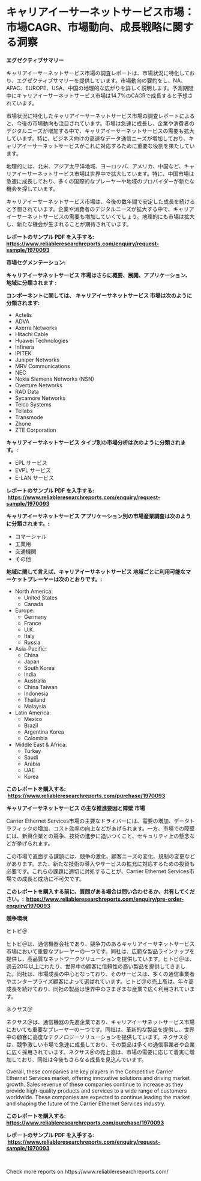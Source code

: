 <p><h1>キャリアイーサーネットサービス市場：市場CAGR、市場動向、成長戦略に関する洞察</h1></p><p><strong>エグゼクティブサマリー</strong></p>
<p><p>キャリアイーサーネットサービス市場の調査レポートは、市場状況に特化しており、エグゼクティブサマリーを提供しています。市場動向の要約をし、NA、APAC、EUROPE、USA、中国の地理的な広がりを詳しく説明します。予測期間中にキャリアイーサーネットサービス市場は14.7%のCAGRで成長すると予想されています。</p><p>市場状況に特化したキャリアイーサーネットサービス市場の調査レポートによると、今後の市場動向も注目されています。市場は急速に成長し、企業や消費者のデジタルニーズが増加する中で、キャリアイーサーネットサービスの需要も拡大しています。特に、ビジネス向けの高速なデータ通信ニーズが増加しており、キャリアイーサーネットサービスがこれに対応するために重要な役割を果たしています。</p><p>地理的には、北米、アジア太平洋地域、ヨーロッパ、アメリカ、中国など、キャリアイーサーネットサービス市場は世界中で拡大しています。特に、中国市場は急速に成長しており、多くの国際的なプレーヤーや地域のプロバイダーが新たな機会を探しています。</p><p>キャリアイーサーネットサービス市場は、今後の数年間で安定した成長を続けると予想されています。企業や消費者のデジタルニーズが拡大する中で、キャリアイーサーネットサービスの需要も増加していくでしょう。地理的にも市場は拡大し、新たな機会が生まれることが期待されています。</p></p>
<p><strong>レポートのサンプル PDF を入手する: <a href="https://www.reliableresearchreports.com/enquiry/request-sample/1970093">https://www.reliableresearchreports.com/enquiry/request-sample/1970093</a></strong></p>
<p><strong>市場セグメンテーション:</strong></p>
<p><strong> キャリアイーサネットサービス 市場はさらに概要、展開、アプリケーション、地域に分類されます :</strong></p>
<p><strong>コンポーネントに関しては、 キャリアイーサネットサービス 市場は次のように分類されます: &nbsp;</strong></p>
<p><ul><li>Actelis</li><li>ADVA</li><li>Axerra Networks</li><li>Hitachi Cable</li><li>Huawei Technologies</li><li>Infinera</li><li>IPITEK</li><li>Juniper Networks</li><li>MRV Communications</li><li>NEC</li><li>Nokia Siemens Networks (NSN)</li><li>Overture Networks</li><li>RAD Data</li><li>Sycamore Networks</li><li>Telco Systems</li><li>Tellabs</li><li>Transmode</li><li>Zhone</li><li>ZTE Corporation</li></ul></p>
<p><strong> キャリアイーサネットサービス タイプ別の市場分析は次のように分類されます。:</strong></p>
<p><ul><li>EPL サービス</li><li>EVPL サービス</li><li>E-LAN サービス</li></ul></p>
<p><strong>レポートのサンプル PDF を入手する: &nbsp;<a href="https://www.reliableresearchreports.com/enquiry/request-sample/1970093">https://www.reliableresearchreports.com/enquiry/request-sample/1970093</a></strong></p>
<p><strong> キャリアイーサネットサービス アプリケーション別の市場産業調査は次のように分類されます。:</strong></p>
<p><ul><li>コマーシャル</li><li>工業用</li><li>交通機関</li><li>その他</li></ul></p>
<p><strong>地域に関して言えば、キャリアイーサネットサービス 地域ごとに利用可能なマーケットプレーヤーは次のとおりです。:</strong></p>
<p><ul>
    <li>
        North America:
        <ul>
            <li>United States</li>
            <li>Canada</li>
        </ul>
    </li>
    <li>
        Europe:
        <ul>
            <li>Germany</li>
            <li>France</li>
            <li>U.K.</li>
            <li>Italy</li>
            <li>Russia</li>
        </ul>
    </li>
    <li>
        Asia-Pacific:
        <ul>
            <li>China</li>
            <li>Japan</li>
            <li>South Korea</li>
            <li>India</li>
            <li>Australia</li>
            <li>China Taiwan</li>
            <li>Indonesia</li>
            <li>Thailand</li>
            <li>Malaysia</li>
        </ul>
    </li>
    <li>
        Latin America:
        <ul>
            <li>Mexico</li>
            <li>Brazil</li>
            <li>Argentina Korea</li>
            <li>Colombia</li>
        </ul>
    </li>
    <li>
        Middle East & Africa:
        <ul>
            <li>Turkey</li>
            <li>Saudi</li>
            <li>Arabia</li>
            <li>UAE</li>
            <li>Korea</li>
        </ul>
    </li>
    </ul></p>
<p><strong>このレポートを購入する: &nbsp;<a href="https://www.reliableresearchreports.com/purchase/1970093">https://www.reliableresearchreports.com/purchase/1970093</a></strong></p>
<p><strong>キャリアイーサネットサービス の主な推進要因と障壁 市場</strong></p>
<p><p>Carrier Ethernet Services市場の主要なドライバーには、需要の増加、データトラフィックの増加、コスト効率の向上などがあげられます。一方、市場での障壁には、新興企業との競争、技術の進歩に追いつくこと、セキュリティ上の懸念などが挙げられます。</p><p>この市場で直面する課題には、競争の激化、顧客ニーズの変化、規制の変更などがあります。また、新たな技術の導入やサービスの拡充に対応するための投資も必要です。これらの課題に適切に対処することが、Carrier Ethernet Services市場での成長と成功に不可欠です。</p></p>
<p><strong>このレポートを購入する前に、質問がある場合は問い合わせるか、共有してください。:&nbsp; <a href="https://www.reliableresearchreports.com/enquiry/pre-order-enquiry/1970093">https://www.reliableresearchreports.com/enquiry/pre-order-enquiry/1970093</a></strong></p>
<p><strong>競争環境</strong></p>
<p><p>ヒトビ＠</p><p>ヒトビ＠は、通信機器会社であり、競争力のあるキャリアイーサネットサービス市場において重要なプレーヤーの一つです。同社は、広範な製品ラインナップを提供し、高品質なネットワークソリューションを提供しています。ヒトビ＠は、過去20年以上にわたり、世界中の顧客に信頼性の高い製品を提供してきました。同社は、市場成長の中心となっており、そのサービスは、多くの通信事業者やエンタープライズ顧客によって選ばれています。ヒトビ＠の売上高は、年々高成長を続けており、同社の製品は世界中のさまざまな産業で広く利用されています。</p><p>ネクサス＠</p><p>ネクサス＠は、通信機器の先進企業であり、キャリアイーサネットサービス市場においても重要なプレーヤーの一つです。同社は、革新的な製品を提供し、世界中の顧客に高度なテクノロジーソリューションを提供しています。ネクサス＠は、競争激しい市場で急速に成長しており、その製品は多くの通信事業者や企業に広く採用されています。ネクサス＠の売上高は、市場の需要に応じて着実に増加しており、同社は今後もさらなる成長を見込んでいます。</p><p>Overall, these companies are key players in the Competitive Carrier Ethernet Services market, offering innovative solutions and driving market growth. Sales revenue of these companies continue to increase as they provide high-quality products and services to a wide range of customers worldwide. These companies are expected to continue leading the market and shaping the future of the Carrier Ethernet Services industry.</p></p>
<p><strong>このレポートを購入する: &nbsp; <a href="https://www.reliableresearchreports.com/purchase/1970093">https://www.reliableresearchreports.com/purchase/1970093</a></strong></p>
<p><strong>レポートのサンプル PDF を入手する: &nbsp;<a href="https://www.reliableresearchreports.com/enquiry/request-sample/1970093">https://www.reliableresearchreports.com/enquiry/request-sample/1970093</a></strong><strong></strong></p>
<p>&nbsp;</p>
<p>Check more reports on https://www.reliableresearchreports.com/</p>